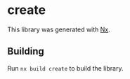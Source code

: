 # create

This library was generated with [Nx](https://nx.dev).

## Building

Run `nx build create` to build the library.
